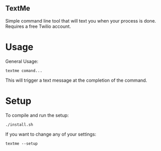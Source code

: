 ## TextMe

Simple command line tool that will text you when your process is done. Requires a free Twilio account.

# Usage
General Usage:
<pre><code>textme comand...
</code></pre>
This will trigger a text message at the completion of the command.

# Setup
To compile and run the setup:
<pre><code>./install.sh
</code></pre>

If you want to change any of your settings:
<pre><code>textme --setup
</code></pre>

